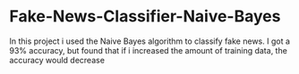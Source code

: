 # Fake-News-Classifier-Naive-Bayes
In this project i used the Naive Bayes algorithm to classify fake news. I got a 93% accuracy, but found that if i increased the amount of training data, the accuracy would decrease
